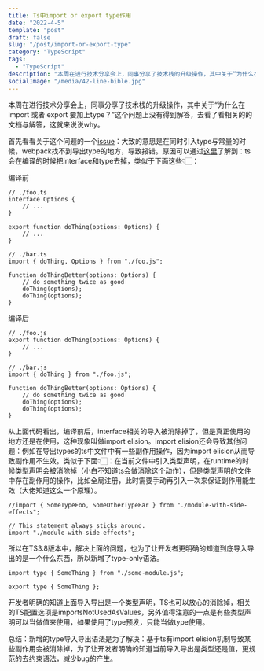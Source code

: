 ```yaml
---
title: Ts中import or export type作用
date: "2022-4-5"
template: "post"
draft: false
slug: "/post/import-or-export-type"
category: "TypeScript"
tags:
  - "TypeScript"
description: "本周在进行技术分享会上，同事分享了技术栈的升级操作，其中关于“为什么在import 或者 export 要加上type？”这个问题上没有得到解答，本着好奇之心，去看了看相关的的文档与解答，这就来说说why"
socialImage: "/media/42-line-bible.jpg"
---
```


本周在进行技术分享会上，同事分享了技术栈的升级操作，其中关于“为什么在import 或者 export 要加上type？”这个问题上没有得到解答，去看了看相关的的文档与解答，这就来说说why。 

首先看看关于这个问题的一个[issue](https://github.com/webpack/webpack/issues/7378)：大致的意思是在同时引入type与常量的时候，webpack找不到导出type的地方，导致报错。原因可以通过[这里](https://devblogs.microsoft.com/typescript/announcing-typescript-3-8-beta/#type-only-imports-exports)了解到：ts会在编译的时候把interface和type去掉，类似于下面这些👇🏻：

编译前
```
// ./foo.ts
interface Options {
    // ...
}

export function doThing(options: Options) {
    // ...
}

// ./bar.ts
import { doThing, Options } from "./foo.js";

function doThingBetter(options: Options) {
    // do something twice as good
    doThing(options);
    doThing(options);
}
```
编译后
```
// ./foo.js
export function doThing(options: Options) {
    // ...
}

// ./bar.js
import { doThing } from "./foo.js";

function doThingBetter(options: Options) {
    // do something twice as good
    doThing(options);
    doThing(options);
}

```
从上面代码看出，编译前后，interface相关的导入被消除掉了，但是真正使用的地方还是在使用，这种现象叫做import elision。import elision还会导致其他问题：例如在导出types的ts中文件中有一些副作用操作，因为import elision从而导致副作用不生效。类似于下面👇🏻：在当前文件中引入类型声明，在runtime的时候类型声明会被消除掉（小白不知道ts会做消除这个动作），但是类型声明的文件中存在副作用的操作，比如全局注册，此时需要手动再引入一次来保证副作用能生效（大佬知道这么一个原理）。
```
//import { SomeTypeFoo, SomeOtherTypeBar } from "./module-with-side-effects";

// This statement always sticks around.
import "./module-with-side-effects";
```

所以在TS3.8版本中，解决上面的问题，也为了让开发者更明确的知道到底导入导出的是一个什么东西，所以新增了type-only语法。  

```
import type { SomeThing } from "./some-module.js";

export type { SomeThing };
```
开发者明确的知道上面导入导出是一个类型声明，TS也可以放心的消除掉，相关的TS配置选项是importsNotUsedAsValues，另外值得注意的一点是有些类型声明可以当做值来使用，如果使用了type预发，只能当做type使用。

总结：新增的type导入导出语法是为了解决：基于ts有import elision机制导致某些副作用会被消除掉，为了让开发者明确的知道当前导入导出是类型还是值，更规范的去约束语法，减少bug的产生。

